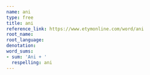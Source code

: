 ```yaml
---
name: ani
type: free
title: ani
reference_link: https://www.etymonline.com/word/ani
root_name: 
root_language: 
denotation: 
word_sums:
- sum: 'Ani + '
  respelling: ani
---
```

